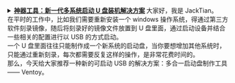 <details>
    <summary>
    <b>
<a href="https://cloud.tencent.com/developer/article/1653118">神器工具：新一代多系统启动 U 盘装机解决方案</a>
</b>     
      大家好，我是 JackTian。
<br/>
在平时的工作中，比如我们需要重新安装一个 windows 操作系统，得通过第三方软件刻录镜像，随后将刻录好的镜像文件放置到 U 盘里面，通过启动设备并结合一些相关的配置进行以 USB 的方式启动。
<br/>
一个 U 盘里面往往只能制作成一个新系统的启动盘，当你要想增加其他系统时，只能通过重新刻录，每次都需要反复这样的操作，是非常花费时间的。
<br/>
那么，今天给大家推荐一种新的可启动 USB 的解决方案：多合一启动盘制作工具 —— Ventoy。<br/>
</summary> 
<h1>
<span>神器工具：新一代多系统启动 U 盘装机解决方案</span>
</h1>
<div class="article-infos-wrap">
<div class="article-infos">
<span class="article-info">
<time dateTime="2020-06-30 14:37:10" title="2020-06-30 14:37:10"> 2020-06-30<span class="com-v-box">2020-06-30 14:37:10</span>
</time>
</span>
<span class="article-info">阅读 <!-- -->171</span>0</div>
<div class="article-infos-extra">
</div>
</div>
</div>
<div class="com-markdown-collpase">
<div class="com-markdown-collpase-main">
<div class="rno-markdown J-articleContent"><br/>
<img src="https://ask.qcloudimg.com/http-save/yehe-6849268/hjlflz0al5.jpeg"/><br/>
<p>大家好，我是 JackTian。</p>
<p>在平时的工作中，比如我们需要重新安装一个 windows 操作系统，得通过第三方软件刻录镜像，随后将刻录好的镜像文件放置到 U 盘里面，通过启动设备并结合一些相关的配置进行以 USB 的方式启动。</p>
<p>一个 U 盘里面往往只能制作成一个新系统的启动盘，当你要想增加其他系统时，只能通过重新刻录，每次都需要反复这样的操作，是非常花费时间的。</p>
<p>那么，今天给大家推荐一种新的可启动 USB 的解决方案：<strong>多合一启动盘制作工具</strong> —— Ventoy。</p>
<br/>
<img src="https://ask.qcloudimg.com/http-save/yehe-6849268/1ym74qaon6.png"/>
<br/>
<h4 id="%E4%BB%80%E4%B9%88%E6%98%AF-Ventoy%EF%BC%9F" name="%E4%BB%80%E4%B9%88%E6%98%AF-Ventoy%EF%BC%9F">
<strong>什么是 Ventoy？</strong>
</h4>
<p>Ventoy 是一个免费制作可启动 U 盘的开源工具，有了 Ventoy 就无需反复格式化 U 盘，只需把 ISO 文件拷贝到 U 盘里面就可以启动了，无需其他操作。</p>
<p>可一次性拷贝多个不同类型的 ISO 文件，在启动 Ventoy 时，将显示一个菜单来进行选择，无差异支持 Legacy BIOS 和 UEFI 模式。</p>
<h4 id="Ventoy-%E7%89%B9%E7%82%B9" name="Ventoy-%E7%89%B9%E7%82%B9">
<strong>Ventoy 特点</strong>
</h4>
<ul class="ul-level-0">
<li>开源、使用简单、快速</li>
<li>直接从 ISO 文件启动，无需解开</li>
<li>支持 Legacy + UEFI 模式（UEFI 模式支持安全启动）</li>
<li>支持持久化</li>
<li>支持直接启动 WIM 文件</li>
<li>支持自动安装部署</li>
<li>支持超过 4GB 的 ISO 文件</li>
<li>支持保留 ISO 原始的启动菜单</li>
<li>支持多种常见的操作系统（Windows、Linux、VMware ESXi 等）</li>
<li>支持插件扩展</li>
<li>支持启动过程中 U 盘设置写保护</li>
<li>支持 ISO 文件显示列表模式和目录模式</li>
<li>不影响 U 盘的使用，在升级时数据将不会丢失，无需跟随操作系统的升级而升级</li>
</ul>
<h4 id="Ventoy-%E5%AE%89%E8%A3%85%E5%8C%85%E4%B8%8B%E8%BD%BD%E5%9C%B0%E5%9D%80" name="Ventoy-%E5%AE%89%E8%A3%85%E5%8C%85%E4%B8%8B%E8%BD%BD%E5%9C%B0%E5%9D%80">
<strong>Ventoy 安装包下载地址</strong>
</h4>
<blockquote>
<p>https://ventoy.lanzous.com/b01bd54gb</p>
</blockquote>
<p>Ventoy 提供了 Windows 和 Linux 两个系统版本的控制工具，具体使用方法如下：</p>
<h4 id="Windows-%E5%AE%89%E8%A3%85-Ventoy" name="Windows-%E5%AE%89%E8%A3%85-Ventoy">
<strong>Windows 安装 Ventoy</strong>
</h4>
<p>下载  ventoy-1.0.12-windows.zip 安装包，解压。</p>
<p>执行 <code>Ventoy2Disk.exe</code>，选择 U 盘设备，点击<code>安装</code>按钮即可。</p>
<br/>
<img src="https://ask.qcloudimg.com/http-save/yehe-6849268/vg3odmyq7s.png"/>
<br/>
<ul class="ul-level-0">
<li>Ventoy In Package：当前安装包里面的 Ventoy 版本号；</li>
<li>Ventoy In Device：U 盘中已安装的 Ventoy 版本号，如果为空则表示未安装过 Ventoy；</li>
<li>Install：把 Ventoy 安装到 U 盘，只第一次时需要，其他情况只 Update 升级即可；</li>
<li>Update：升级 U 盘中的 Ventoy 版本，升级不会影响 ISO 文件；</li>
</ul>
<h4 id="Linux-%E5%AE%89%E8%A3%85-Ventoy" name="Linux-%E5%AE%89%E8%A3%85-Ventoy">
<strong>Linux 安装 Ventoy</strong>
</h4>
<p>下载 ventoy-1.0.12-linux.tar.gz 安装包，解压之后的目录下执行此脚本。</p>
<p>在终端以 root 用户权限执行如下命令：</p>
<pre class="prism-token token language-javascript"># sh Ventoy2Disk.sh -i /dev/XXX`
</pre>
<p>而对于一些操作系统（ubuntu / deepin）来说， 执行时需在前面加 sudo</p>
<pre class="prism-token token language-javascript">$ sudo sh Ventoy2Disk.sh -i /dev/XXX
</pre>
<p>其中<code>/dev/XXX</code>是 U 盘对应的设备名，比如：<code>/dev/sdb</code>，必须输入正确的设备名，如果输入错误可能会把你的系统盘格式化，
    因为 Ventoy 不会检查你摄入的设备名是本地磁盘还是 U 盘。</p>
<p>
<strong>选项含义：</strong>
</p>
<ul class="ul-level-0">
<li>-i：安装 ventoy 到磁盘中 （如果对应磁盘已经安装了 ventoy，则会失败）；</li>
<li>-I：强制安装 ventoy 到磁盘中；</li>
<li>-u：升级磁盘中的 ventoy 版本；</li>
</ul>
<blockquote>
<p>
<strong>注意：</strong> USB 驱动器将被格式化，安装后所有数据将会丢失。


只需要安装一次 Ventoy，之后所需要做的就是将 ISO 文件复制到 USB。


您也可以将其用作普通的 USB 驱动器来存储文件，这将不会影响 Ventoy 的功能。</p>
</blockquote>
<h4 id="%E6%8B%B7%E8%B4%9D-ISO-%E6%96%87%E4%BB%B6" name="%E6%8B%B7%E8%B4%9D-ISO-%E6%96%87%E4%BB%B6">
<strong>拷贝 ISO 文件</strong>
</h4>
<p>Ventoy 安装完成后，U 盘将会被分为两个区。</p>
<p>第一个分区：将会被默认格式化为 exFAT 格式的文件系统，这个分区你可以存放日常使用的普通文件，当作日常普通 U 盘使用。</p>
<p>当你再次需要制作启动盘时，你只需将 ISO 文件拷贝到此分区中即可。</p>
<p>你也可以将 ISO 文件存放置在其他任何位置，Ventoy 将会递归搜索所有目录和子目录，进行查找所有 ISO 文件，并按启动字母顺序进行列出。</p>
<blockquote>
<p>
<strong>注意：</strong> ISO 文件的完整路径（目录，子目录和文件名）不能包含空格或非 ASCII 字符，拷贝到 ISO 文件后，会直接做启动引导。</p>
</blockquote>
<h4 id="%E6%9B%B4%E6%96%B0-ISO-%E6%96%87%E4%BB%B6" name="%E6%9B%B4%E6%96%B0-ISO-%E6%96%87%E4%BB%B6">
<strong>更新 ISO 文件</strong>
</h4>
<p>如发布了新版本的 Ventoy，则可以将其更新到USB驱动器。</p>
<blockquote>
<p>
<strong>注意：</strong> 升级操作是安全的，第一个分区中的所有文件都将保持不变。</p>
</blockquote>
<h4 id="%E5%A4%9A%E7%B3%BB%E7%BB%9F%E5%90%AF%E5%8A%A8%E8%8F%9C%E5%8D%95%E9%80%89%E6%8B%A9" name="%E5%A4%9A%E7%B3%BB%E7%BB%9F%E5%90%AF%E5%8A%A8%E8%8F%9C%E5%8D%95%E9%80%89%E6%8B%A9">
<strong>多系统启动菜单选择</strong>
</h4>
<p>当你将 U 盘插在电脑上时，按 <code>del</code>、<code>F1</code>、<code>F8</code> 键进入主板选项启动 U 盘，这里考虑到不同设备的按键启动 U 盘的方式不同，可多次尝试不同的键即可显示出菜单。</p>
<p>进入菜单选项中选择你要安装的系统后，将会显示安装流程了。</p>
<p>如果你担心在物理机上操作会出现问题的话，可以提前先在自己的 VMware 虚拟机中验证一下你的 U 盘启动盘所有系统是否都能够顺利进入到正常的安装流程中。</p>
<br/>
<img src="https://ask.qcloudimg.com/http-save/yehe-6849268/9i7sylxpmq.png"/>
<br/>
<h4 id="%E4%BC%A0%E9%80%81%E9%97%A8%EF%BC%9A" name="%E4%BC%A0%E9%80%81%E9%97%A8%EF%BC%9A">
<strong>传送门：</strong>
</h4>
<p>官网地址：https://www.ventoy.net/
GitHub 地址：https://github.com/ventoy/Ventoy</p>
<h4 id="%E6%80%BB%E7%BB%93" name="%E6%80%BB%E7%BB%93">
<strong>总结</strong>
</h4>
<p>Ventoy 是一种新的可启动 USB 装机解决方案，相比传统装机的解决方案要好用的多，其 Ventoy 最终目的在于将制作好的 U 盘启动盘，依然是可以当作普通 U 盘进行使用。</p>
<p>你可随意删除或添加操作系统 ISO 镜像文件，不必每安装一个操作系统需先将它进行格式化，而针对大容量的 U 盘来说，同时也有了更多空余空间的使用存放其他文件。</p>
<p>当某一个系统更新换代了，你如果想更新系统，无需每次将新版本的系统镜像刻录至 U 盘中做启动盘，大大节省了你装机时的工作效率。</p>
</div>

</details>
